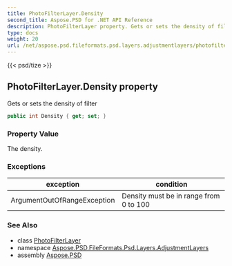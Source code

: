 ```yaml
---
title: PhotoFilterLayer.Density
second_title: Aspose.PSD for .NET API Reference
description: PhotoFilterLayer property. Gets or sets the density of filter
type: docs
weight: 20
url: /net/aspose.psd.fileformats.psd.layers.adjustmentlayers/photofilterlayer/density/
---
```

{{< psd/tize >}}
## PhotoFilterLayer.Density property

Gets or sets the density of filter

```csharp
public int Density { get; set; }
```

### Property Value

The density.

### Exceptions

| exception | condition |
| --- | --- |
| ArgumentOutOfRangeException | Density must be in range from 0 to 100 |

### See Also

* class [PhotoFilterLayer](../)
* namespace [Aspose.PSD.FileFormats.Psd.Layers.AdjustmentLayers](../../photofilterlayer/)
* assembly [Aspose.PSD](../../../)


